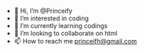 - 👋 Hi, I’m @Princeify
- 👀 I’m interested in coding 
- 🌱 I’m currently learning codings
- 💞️ I’m looking to collaborate on html 
- 📫 How to reach me princeifh@gmail.com 

<!---
Princeify/Princeify is a ✨ special ✨ repository because its `README.md` (this file) appears on your GitHub profile.
You can click the Preview link to take a look at your changes.
--->
